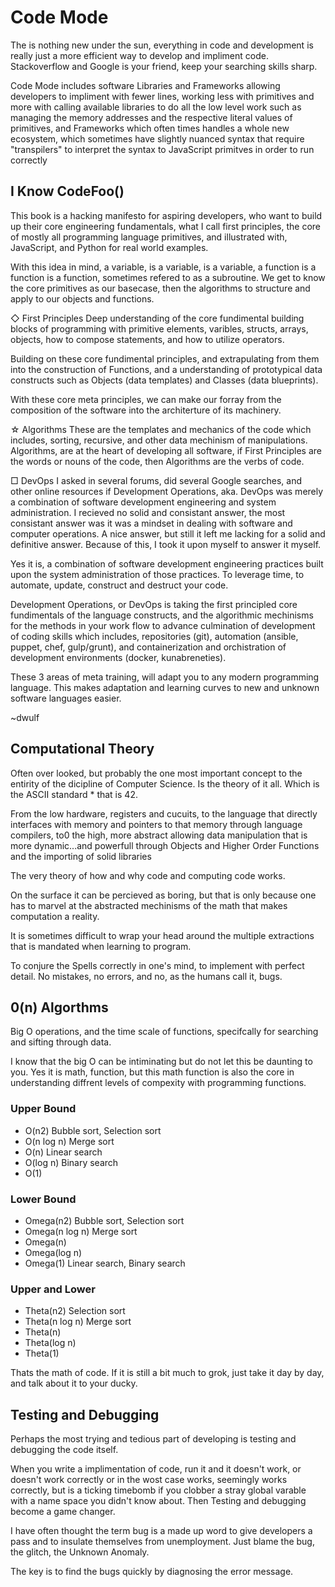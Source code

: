 # Code Mode

The is nothing new under the sun, everything in code and development is really just a more efficient way to develop and impliment code.  Stackoverflow and Google is your friend, keep your searching skills sharp.

Code Mode includes software Libraries and Frameworks allowing developers to impliment with fewer lines, working less with primitives and more with calling available libraries to do all the low level work such as managing the memory addresses and the respective literal values of primitives, and Frameworks which often times handles a whole new ecosystem, which sometimes have slightly nuanced syntax that require "transpilers" to interpret the syntax to JavaScript primitves in order to run correctly

## I Know CodeFoo()
This book is a hacking manifesto for aspiring developers, who want to build up their core engineering fundamentals, what I call first principles, the core of mostly all programming language primitives, and illustrated with, JavaScript, and Python for real world examples.

With this idea in mind, a variable, is a variable, is a variable, a function is a function is a function, sometimes refered to as a subroutine.  We get to know the core primitives as our basecase, then the algorithms to structure and apply to our objects and functions.

◇ First Principles
Deep understanding of the core fundimental building blocks of programming with primitive elements, varibles, structs, arrays, objects, how to compose statements, and how to utilize operators. 

Building on these core fundimental principles, and extrapulating from them into the construction of Functions, and a understanding of prototypical data constructs such as Objects (data templates) and Classes (data blueprints).

With these core meta principles, we can make our forray from the  composition of the software into the architerture of its machinery.

☆ Algorithms
These are the templates and mechanics of the code which includes, sorting, recursive, and other data mechinism of manipulations.   Algorithms, are at the heart of developing all software, if First Principles are the words or nouns of the code, then Algorithms are the verbs of code.

□ DevOps
I asked in several forums, did several Google searches, and other online resources if Development Operations, aka. DevOps was merely a combination of software development engineering and system administration.  I recieved no solid and consistant answer, the most consistant answer was it was a mindset in dealing with software and computer operations.  A nice answer, but still it left me lacking for a solid and definitive answer.  Because of this, I took it upon myself to answer it myself. 

Yes it is, a combination of software development engineering practices built upon the system administration of those practices.  To leverage time, to automate, update, construct and destruct your code.

Development Operations, or DevOps is taking the first principled core fundimentals of the language constructs, and the algorithmic mechinisms for the methods in your work flow to advance culmination of development of coding skills which includes, repositories (git), automation (ansible, puppet, chef, gulp/grunt), and containerization and orchistration of development environments (docker, kunabreneties).

These 3 areas of meta training, will adapt you to any modern programming language.   This makes adaptation and learning curves to new and unknown software languages easier.


~dwulf 

## Computational Theory
Often over looked, but probably the one most important concept to the entirity of the dicipline of Computer Science.  Is the theory of it all.  Which is the ASCII standard * that is 42.

From the low hardware, registers and cucuits, to the language that directly interfaces with memory and pointers to that memory through language compilers, to0 the high, more abstract allowing data manipulation that is more dynamic...and powerfull through Objects and Higher Order Functions and the importing of solid libraries

The very theory of how and why code and computing code works.

On the surface it can be percieved as boring, but that is only because one has to marvel at the abstracted mechinisms of the math that makes computation a reality.

It is sometimes difficult to wrap your head around the multiple extractions that is mandated when learning to program.

To conjure the Spells correctly in one's mind, to implement with perfect detail. No mistakes, no errors, and no, as the humans call it, bugs.



## 0(n) Algorthms
Big O operations, and the time scale of functions, specifcally for searching and sifting through data.

I know that the big O can be intiminating  but do not let this be daunting to you.  Yes it is math, function, but this math function is also the core in understanding diffrent levels of compexity with programming functions.

### Upper Bound
- O(n2)   Bubble sort, Selection sort
- O(n log n) Merge sort
- O(n) Linear search
- O(log n) Binary search
- O(1)

### Lower Bound
- Omega(n2) Bubble sort, Selection sort
- Omega(n log n) Merge sort
- Omega(n)
- Omega(log n)
- Omega(1) Linear search, Binary search

### Upper and Lower
- Theta(n2) Selection sort
- Theta(n log n) Merge sort
- Theta(n)
- Theta(log n)
- Theta(1)


Thats the math of code.  If it is still a bit much to grok, just take it day by day, and talk about it to your ducky.


## Testing and Debugging
Perhaps the most trying and tedious part of developing is testing and debugging the code itself.

When you write a implimentation of code, run it and it doesn't work, or doesn't work correctly or in the wost case works, seemingly works correctly, but is a ticking timebomb if you clobber a stray global varable with a name space you didn't know about.  Then Testing and debugging become a game changer.

I have often thought the term bug is a made up word to give developers a pass and to insulate themselves from unemployment.  Just blame the bug, the glitch, the Unknown Anomaly.

The key is to find the bugs quickly by diagnosing the error message.

